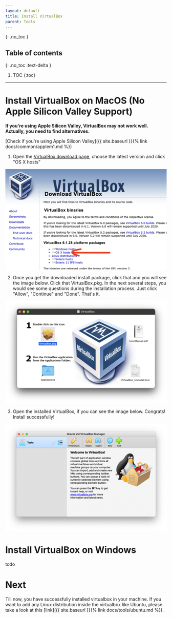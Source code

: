 ```yaml
---
layout: default
title: Install VirtualBox
parent: Tools
---
```


{: .no_toc }

## Table of contents
{: .no_toc .text-delta }

1. TOC
{:toc}

---


# Install VirtualBox on MacOS (No Apple Silicon Valley Support)

**If you're using Apple Silicon Valley, VirtualBox may not work well. Actually, you need to find alternatives.**

[Check if you're using Apple Silicon Valley]({{ site.baseurl }}{% link docs/common/applem1.md %})

1. Open the [VirtualBox download page](https://www.virtualbox.org/wiki/Downloads), choose the latest version and click "OS X hosts"

![virtualbox_download_page](/assets/images/virtualbox/virtualbox_download_page.png)

2. Once you get the downloaded install package, click that and you will see the image below. Click that VirtualBox.pkg. In the next several steps, you would see some questions during the installation process. Just click "Allow", "Continue" and "Done". That's it.

![virtualbox_installing](/assets/images/virtualbox/virtualbox_installing.png)

3. Open the installed VirtualBox, if you can see the image below. Congrats! Install successfully!

![virtualbox_installing](/assets/images/virtualbox/virtualbox_homepage.png)


# Install VirtualBox on Windows


todo

# Next

Till now, you have successfully installed virtualbox in your machine. If you want to add any Linux distribution inside the virtualbox like Ubuntu, please take a look at this [link]({{ site.baseurl }}{% link docs/tools/ubuntu.md %}).